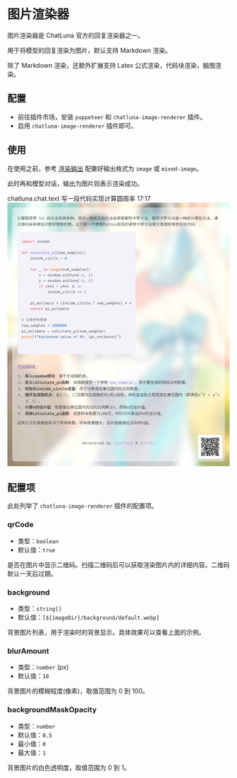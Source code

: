 # 图片渲染器

图片渲染器是 ChatLuna 官方的回复渲染器之一。

用于将模型的回复渲染为图片，默认支持 Markdown 渲染。

除了 Markdown 渲染，还额外扩展支持 Latex 公式渲染，代码块渲染，脑图渲染。

## 配置

- 前往插件市场，安装 `puppeteer` 和 `chatluna-image-renderer` 插件。
- 启用 `chatluna-image-renderer` 插件即可。

## 使用

在使用之前，参考 [渲染输出](../../guide/chat-chain/output-mode.md#配置) 配置好输出格式为 `image` 或 `mixed-image`。

此时再和模型对话，输出为图片则表示渲染成功。

<chat-panel>
  <chat-message nickname="User">chatluna.chat.text 写一段代码实现计算圆周率
17:17</chat-message>
  <chat-message nickname="Bot">
   <img src="../../public/images/image-51.png" alt="alt text">
  </chat-message>
</chat-panel>

## 配置项

此处列举了 `chatluna-image-renderer` 插件的配置项。

### qrCode

- 类型：`boolean`
- 默认值：`true`

是否在图片中显示二维码。扫描二维码后可以获取渲染图片内的详细内容。二维码默认一天后过期。

### background

- 类型：`string[]`
- 默认值：`[${imageDir}/background/default.webp]`

背景图片列表，用于渲染时的背景显示。具体效果可以查看上面的示例。

### blurAmount

- 类型：`number` (px)
- 默认值：`10`

背景图片的模糊程度(像素)，取值范围为 0 到 100。

### backgroundMaskOpacity

- 类型：`number`
- 默认值：`0.5`
- 最小值：`0`
- 最大值：`1`

背景图片的白色透明度，取值范围为 0 到 1。
